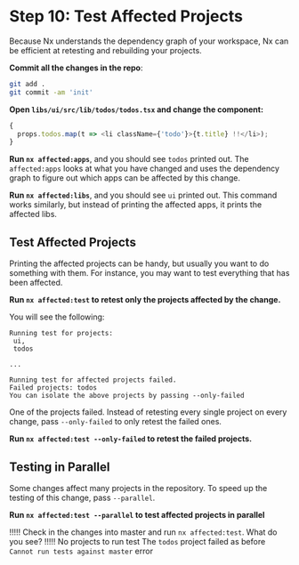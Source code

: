 # Step 10: Test Affected Projects

Because Nx understands the dependency graph of your workspace, Nx can be efficient at retesting and rebuilding your projects.

**Commit all the changes in the repo**:

```bash
git add .
git commit -am 'init'
```

**Open `libs/ui/src/lib/todos/todos.tsx` and change the component:**

```typescript jsx
{
  props.todos.map(t => <li className={'todo'}>{t.title} !!</li>);
}
```

**Run `nx affected:apps`**, and you should see `todos` printed out. The `affected:apps` looks at what you have changed and uses the dependency graph to figure out which apps can be affected by this change.

**Run `nx affected:libs`**, and you should see `ui` printed out. This command works similarly, but instead of printing the affected apps, it prints the affected libs.

## Test Affected Projects

Printing the affected projects can be handy, but usually you want to do something with them. For instance, you may want to test everything that has been affected.

**Run `nx affected:test` to retest only the projects affected by the change.**

You will see the following:

```
Running test for projects:
 ui,
 todos

...

Running test for affected projects failed.
Failed projects: todos
You can isolate the above projects by passing --only-failed
```

One of the projects failed. Instead of retesting every single project on every change, pass `--only-failed` to only retest the failed ones.

**Run `nx affected:test --only-failed` to retest the failed projects.**

## Testing in Parallel

Some changes affect many projects in the repository. To speed up the testing of this change, pass `--parallel`.

**Run `nx affected:test --parallel` to test affected projects in parallel**

!!!!!
Check in the changes into master and run `nx affected:test`. What do you see?
!!!!!
No projects to run test
The `todos` project failed as before
`Cannot run tests against master` error
